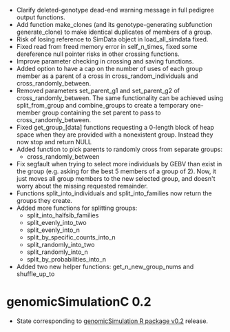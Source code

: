 - Clarify deleted-genotype dead-end warning message in full pedigree output functions.
- Add function make_clones (and its genotype-generating subfunction generate_clone) to make identical duplicates of members of a group. 
- Risk of losing reference to SimData object in load_all_simdata fixed.
- Fixed read from freed memory error in self_n_times, fixed some dereference null pointer risks in other crossing functions.
- Improve parameter checking in crossing and saving functions.
- Added option to have a cap on the number of uses of each group member as a parent of a cross in cross_random_individuals and cross_randomly_between. 
- Removed parameters set_parent_g1 and set_parent_g2 of cross_randomly_between. The same functionality can be achieved using split_from_group and combine_groups to create a temporary one-member group containing the set parent to pass to cross_randomly_between. 
- Fixed get_group_[data] functions requesting a 0-length block of heap space when they are provided with a nonexistent group. Instead they now stop and return NULL
- Added function to pick parents to randomly cross from separate groups:
    - cross_randomly_between
- Fix segfault when trying to select more individuals by GEBV than exist in the group (e.g. asking for the best 5 members of a group of 2). Now, it just moves all group members to the new selected group, and doesn't worry about the missing requested remainder.
- Functions split_into_individuals and split_into_families now return the groups they create.
- Added more functions for splitting groups:
    - split_into_halfsib_families
    - split_evenly_into_two
    - split_evenly_into_n
    - split_by_specific_counts_into_n
    - split_randomly_into_two
    - split_randomly_into_n
    - split_by_probabilities_into_n
- Added two new helper functions: get_n_new_group_nums and shuffle_up_to


# genomicSimulationC 0.2

- State corresponding to [genomicSimulation R package v0.2](https://github.com/vllrs/genomicSimulation/releases/tag/v0.2) release.